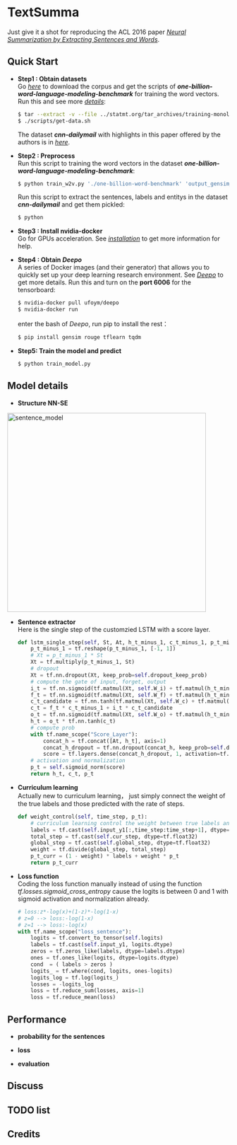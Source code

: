 
TextSumma
=
Just give it a shot for reproducing the ACL 2016 paper [*Neural Summarization by Extracting Sentences and Words*](https://arxiv.org/abs/1603.07252).

## Quick Start
- **Step1 : Obtain datasets**  
   Go [*here*](https://github.com/ciprian-chelba/1-billion-word-language-modeling-benchmark) to download the corpus and get the scripts of ***one-billion-word-language-modeling-benchmark*** for training the word vectors. Run this and see more [*details*](https://github.com/ciprian-chelba/1-billion-word-language-modeling-benchmark/blob/master/README.corpus_generation):
   ```bash
   $ tar --extract -v --file ../statmt.org/tar_archives/training-monolingual.tgz --wildcards training-monolingual/news.20??.en.shuffled
   $ ./scripts/get-data.sh
   ```
   The dataset ***cnn-dailymail*** with highlights in this paper offered by the authors is in [*here*](https://docs.google.com/uc?id=0B0Obe9L1qtsnSXZEd0JCenIyejg&export=download).  
- **Step2 : Preprocess**  
  Run this script to training the word vectors in the dataset ***one-billion-word-language-modeling-benchmark***:  
  ```bash
  $ python train_w2v.py './one-billion-word-benchmark' 'output_gensim_model' 'output_word_vector'
  ```
  Run this script to extract the sentences, labels and entitys in the dataset ***cnn-dailymail*** and get them pickled:
  ```bash
  $ python
  ``` 
- **Step3 : Install nvidia-docker**  
  Go for GPUs acceleration. See [*installation*](https://github.com/NVIDIA/nvidia-docker) to get more information for help.  
- **Step4 : Obtain *Deepo***  
  A series of Docker images (and their generator) that allows you to quickly set up your deep learning research environment. See [*Deepo*](https://github.com/ufoym/deepo) to get more details. Run this and turn on the **port 6006** for the tensorboard:
  
  ```bash
  $ nvidia-docker pull ufoym/deepo  
  $ nvidia-docker run 
  ```
  enter the bash of *Deepo*, run pip to install the rest： 
  ```bash
  $ pip install gensim rouge tflearn tqdm
  ```
* **Step5: Train the model and predict**  

  ```bash
  $ python train_model.py
  ```

## Model details

* **Structure NN-SE**  

<img src="https://drive.google.com/uc?export=download&id=1JrGt0VcqR_QmTzPG3OAEgOeoQYXUeMXp" width = "450" height = "450" alt="sentence_model" align=center />  

* **Sentence extractor**  
  Here is the single step of the customzied LSTM with a score layer.
  ```python
  def lstm_single_step(self, St, At, h_t_minus_1, c_t_minus_1, p_t_minus_1):
      p_t_minus_1 = tf.reshape(p_t_minus_1, [-1, 1])
      # Xt = p_t_minus_1 * St
      Xt = tf.multiply(p_t_minus_1, St)
      # dropout
      Xt = tf.nn.dropout(Xt, keep_prob=self.dropout_keep_prob)
      # compute the gate of input, forget, output 
      i_t = tf.nn.sigmoid(tf.matmul(Xt, self.W_i) + tf.matmul(h_t_minus_1, self.U_i) + self.b_i)
      f_t = tf.nn.sigmoid(tf.matmul(Xt, self.W_f) + tf.matmul(h_t_minus_1, self.U_f) + self.b_f)
      c_t_candidate = tf.nn.tanh(tf.matmul(Xt, self.W_c) + tf.matmul(h_t_minus_1, self.U_c) + self.b_c)
      c_t = f_t * c_t_minus_1 + i_t * c_t_candidate
      o_t = tf.nn.sigmoid(tf.matmul(Xt, self.W_o) + tf.matmul(h_t_minus_1, self.U_o) + self.b_o)
      h_t = o_t * tf.nn.tanh(c_t)
      # compute prob
      with tf.name_scope("Score_Layer"):
          concat_h = tf.concat([At, h_t], axis=1)
          concat_h_dropout = tf.nn.dropout(concat_h, keep_prob=self.dropout_keep_prob)
          score = tf.layers.dense(concat_h_dropout, 1, activation=tf.nn.tanh, name="score", reuse=tf.AUTO_REUSE)
      # activation and normalization
      p_t = self.sigmoid_norm(score)
      return h_t, c_t, p_t
  ```
* **Curriculum learning**  
  Actually new to curriculum learning， just simply connect the weight of the true labels and those predicted with the rate of steps.
  ```python
  def weight_control(self, time_step, p_t):
      # curriculum learning control the weight between true labels and those predicted
      labels = tf.cast(self.input_y1[:,time_step:time_step+1], dtype=tf.float32)
      total_step = tf.cast(self.cur_step, dtype=tf.float32)
      global_step = tf.cast(self.global_step, dtype=tf.float32)
      weight = tf.divide(global_step, total_step)
      p_t_curr = (1 - weight) * labels + weight * p_t
      return p_t_curr
  ```  
  
* **Loss function**  
  Coding the loss function manually instead of using the function *tf.losses.sigmoid_cross_entropy* cause the logits is between 0 and 1  with sigmoid activation and normalization already.  
  ```python
  # loss:z*-log(x)+(1-z)*-log(1-x)
  # z=0 --> loss:-log(1-x)
  # z=1 --> loss:-log(x)
  with tf.name_scope("loss_sentence"):
      logits = tf.convert_to_tensor(self.logits)
      labels = tf.cast(self.input_y1, logits.dtype)
      zeros = tf.zeros_like(labels, dtype=labels.dtype)
      ones = tf.ones_like(logits, dtype=logits.dtype)
      cond  = ( labels > zeros )
      logits_ = tf.where(cond, logits, ones-logits)
      logits_log = tf.log(logits_)
      losses = -logits_log
      loss = tf.reduce_sum(losses, axis=1)
      loss = tf.reduce_mean(loss)     
  ```


## Performance

* **probability for the sentences**

* **loss**

* **evaluation**

## Discuss

## TODO list

## Credits
